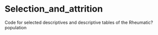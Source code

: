 # Selection_and_attrition
Code for selected descriptives and descriptive tables of the Rheumatic? population
